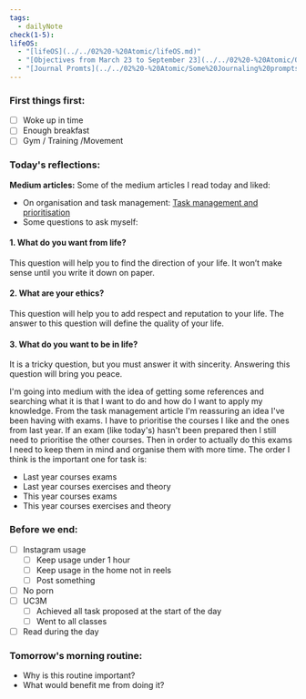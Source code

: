 ```yaml
---
tags:
  - dailyNote
check(1-5): 
lifeOS:
  - "[lifeOS](../../02%20-%20Atomic/lifeOS.md)"
  - "[Objectives from March 23 to September 23](../../02%20-%20Atomic/Objectives%20from%20March%2023%20to%20September%2023.md)"
  - "[Journal Promts](../../02%20-%20Atomic/Some%20Journaling%20prompts%20by%20ChatGPT.md)"
---
```

###  First things first: 

- [ ]  Woke up in time
- [ ] Enough breakfast
- [ ] Gym / Training /Movement

### Today's reflections: 
**Medium articles:** Some of the medium articles I read today and liked: 
+ On organisation and task management: [Task management and prioritisation](../../02%20-%20Atomic/Task%20management%20and%20prioritisation.md)
+ Some questions to ask myself: 
#### 1. What do you want from life?

This question will help you to find the direction of your life. It won’t make sense until you write it down on paper.

#### 2. What are your ethics?

This question will help you to add respect and reputation to your life. The answer to this question will define the quality of your life.

#### 3. What do you want to be in life?

It is a tricky question, but you must answer it with sincerity. Answering this question will bring you peace.

I'm going into medium with the idea of getting some references and searching what it is that I want to do and how do I want to apply my knowledge. 
From the task management article I'm reassuring an idea I've been having with exams. I have to prioritise the courses I like and the ones from last year. If an exam (like today's) hasn't been prepared then I still need to prioritise the other courses. Then in order to actually do this exams I need to keep them in mind and organise them with more time. 
The order I think is the important one for task is: 
+ Last year courses exams
+ Last year courses exercises and theory
+ This year courses exams
+ This year courses exercises and theory
### Before we end: 

- [ ]  Instagram usage
	- [ ] Keep usage under 1 hour
	- [ ] Keep usage in the home not in reels
	- [ ] Post something

- [ ] No porn 
- [ ] UC3M
	- [ ] Achieved all task proposed at the start of the day
	- [ ] Went to all classes

- [ ] Read during the day
### Tomorrow's morning routine: 
+ Why is this routine important? 
+ What would benefit me from doing it?